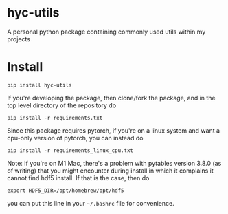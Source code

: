 # hyc-utils
A personal python package containing commonly used utils within my projects

# Install
`pip install hyc-utils`

If you're developing the package, then clone/fork the package, and in the top level directory of the repository do

`pip install -r requirements.txt`

Since this package requires pytorch, if you're on a linux system and want a cpu-only version of pytorch, you can instead do

`pip install -r requirements_linux_cpu.txt`

Note: If you're on M1 Mac, there's a problem with pytables version 3.8.0 (as of writing) that you might encounter during install in which it complains it cannot find hdf5 install. If that is the case, then do

`export HDF5_DIR=/opt/homebrew/opt/hdf5`

you can put this line in your `~/.bashrc` file for convenience.